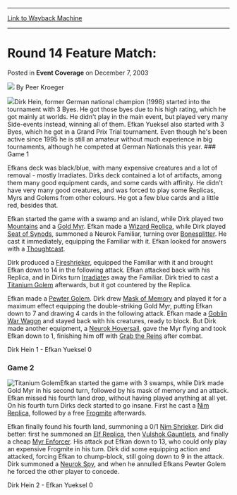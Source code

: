 
---
[Link to Wayback Machine](https://web.archive.org/web/20220811145443/https://magic.wizards.com/en/articles/archive/event-coverage/round-14-feature-match-2003-12-07)

[_metadata_:author]:- "Peer Kroeger"
[_metadata_:description]:- "Dirk Hein, former German national champion (1998) started into the tournament with 3 Byes. He got those byes due to his high rating, which he got mainly at worlds. He didn't play in the main event, but played very many Side-events instead, winning all of them. Efkan Yueksel also started with 3 Byes, which he got in a Grand Prix Trial tournament. Even though he's been active"
[_metadata_:generator]:- "Drupal 7 (http://drupal.org)"
[_metadata_:node]:- "780936"
[_metadata_:publish_date]:- "2003-12-07"
[_metadata_:source]:- "div-main-content"
[_metadata_:title]:- "Round 14 Feature Match:"
[_metadata_:wayback_capture_timestamp]:- "2022-08-11 14:54:43"
[_metadata_:wayback_raw_url]:- "https://web.archive.org/web/20220811145443id_/https://magic.wizards.com/en/articles/archive/event-coverage/round-14-feature-match-2003-12-07"
[_metadata_:wayback_url]:- "https://magic.wizards.com/en/articles/archive/event-coverage/round-14-feature-match-2003-12-07"
---


Round 14 Feature Match:
=======================



 Posted in **Event Coverage**
 on December 7, 2003 






![](https://media.magic.wizards.com/styles/auth_small/public/generic-avatar-150_637.png)
By Peer Kroeger











![](https://media.magic.wizards.com/image_legacy_migration/sideboard/images/gpmun03/fm14.jpg)Dirk Hein, former German national champion (1998) started into the tournament with 3 Byes. He got those byes due to his high rating, which he got mainly at worlds. He didn't play in the main event, but played very many Side-events instead, winning all of them. Efkan Yueksel also started with 3 Byes, which he got in a Grand Prix Trial tournament. Even though he's been active since 1995 he is still an amateur without much experience in big tournaments, although he competed at German Nationals this year. ### Game 1

Efkans deck was black/blue, with many expensive creatures and a lot of removal - mostly Irradiates. Dirks deck contained a lot of artifacts, among them many good equipment cards, and some cards with affinity. He didn't have very many good creatures, and was forced to play some Replicas, Myrs and Golems from other colours. He got a few blue cards and a little red, besides that.

Efkan started the game with a swamp and an island, while Dirk played two [Mountains](https://gatherer.wizards.com/Pages/Card/Details.aspx?name=Mountains) and a [Gold Myr](https://gatherer.wizards.com/Pages/Card/Details.aspx?name=Gold+Myr). Efkan made a [Wizard Replica](https://gatherer.wizards.com/Pages/Card/Details.aspx?name=Wizard+Replica), while Dirk played [Seat of Synods](https://gatherer.wizards.com/Pages/Card/Details.aspx?name=Seat+of+Synods), summoned a Neurok Familiar, turning over [Bonesplitter](https://gatherer.wizards.com/Pages/Card/Details.aspx?name=Bonesplitter). He cast it immediately, equipping the Familiar with it. Efkan looked for answers with a [Thoughtcast](https://gatherer.wizards.com/Pages/Card/Details.aspx?name=Thoughtcast). 

Dirk produced a [Fireshrieker](https://gatherer.wizards.com/Pages/Card/Details.aspx?name=Fireshrieker), equipped the Familiar with it and brought Efkan down to 14 in the following attack. Efkan attacked back with his Replica, and in Dirks turn [Irradiate](https://gatherer.wizards.com/Pages/Card/Details.aspx?name=Irradiate)s away the Familiar. Dirk tried to cast a [Titanium Golem](https://gatherer.wizards.com/Pages/Card/Details.aspx?name=Titanium+Golem) afterwards, but it got countered by the Replica. 

Efkan made a [Pewter Golem](https://gatherer.wizards.com/Pages/Card/Details.aspx?name=Pewter+Golem). Dirk drew [Mask of Memory](https://gatherer.wizards.com/Pages/Card/Details.aspx?name=Mask+of+Memory) and played it for a maximum effect equipping the double-striking Gold Myr, putting Efkan down to 7 and drawing 4 cards in the following attack. Efkan made a [Goblin War Wagon](https://gatherer.wizards.com/Pages/Card/Details.aspx?name=Goblin+War+Wagon) and stayed back with his creatures, ready to block. But Dirk made another equipment, a [Neurok Hoversail](https://gatherer.wizards.com/Pages/Card/Details.aspx?name=Neurok+Hoversail), gave the Myr flying and took Efkan down to 1, finishing him off with [Grab the Reins](https://gatherer.wizards.com/Pages/Card/Details.aspx?name=Grab+the+Reins) after combat.

Dirk Hein 1 - Efkan Yueksel 0

### Game 2

![Titanium Golem](http://gatherer.wizards.com/Handlers/Image.ashx?type=card&name=Titanium+Golem)Efkan started the game with 3 swamps, while Dirk made Gold Myr in his second turn, followed by his mask of memory and an attack. Efkan missed his fourth land drop, without having played anything at all yet. On his fourth turn Dirks deck started to go insane. First he cast a [Nim Replica](https://gatherer.wizards.com/Pages/Card/Details.aspx?name=Nim+Replica), followed by a free [Frogmite](https://gatherer.wizards.com/Pages/Card/Details.aspx?name=Frogmite) afterwards. 

Efkan finally found his fourth land, summoning a 0/1 [Nim Shrieker](https://gatherer.wizards.com/Pages/Card/Details.aspx?name=Nim+Shrieker). Dirk did better: first he summoned an [Elf Replica](https://gatherer.wizards.com/Pages/Card/Details.aspx?name=Elf+Replica), then [Vulshok Gauntlets](https://gatherer.wizards.com/Pages/Card/Details.aspx?name=Vulshok+Gauntlets), and finally a cheap [Myr Enforcer](https://gatherer.wizards.com/Pages/Card/Details.aspx?name=Myr+Enforcer). His attack put Efkan down to 13, who could only play an expensive Frogmite in his turn. Dirk did some equipping action and attacked, forcing Efkan to chump-block, still going down to 9 in the attack. Dirk summoned a [Neurok Spy](https://gatherer.wizards.com/Pages/Card/Details.aspx?name=Neurok+Spy), and when he annulled Efkans Pewter Golem he forced the other player to concede. 

Dirk Hein 2 - Efkan Yueksel 0







